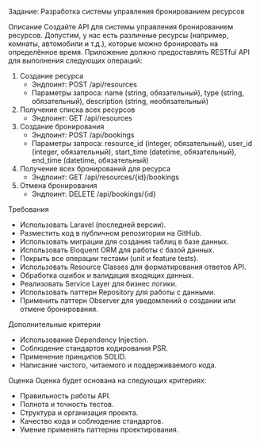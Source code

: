 Задание:
Разработка системы управления бронированием ресурсов

Описание
Создайте API для системы управления бронированием ресурсов. Допустим, у нас есть различные ресурсы (например, комнаты, автомобили и т.д.), которые можно бронировать на определённое время. Приложение должно предоставлять RESTful API для выполнения следующих операций:

1. Создание ресурса
    - Эндпоинт: POST /api/resources
    - Параметры запроса: name (string, обязательный), type (string, обязательный), description (string, необязательный)
2. Получение списка всех ресурсов
    - Эндпоинт: GET /api/resources
3. Создание бронирования
    - Эндпоинт: POST /api/bookings
    - Параметры запроса: resource_id (integer, обязательный), user_id (integer, обязательный), start_time (datetime, обязательный), end_time (datetime, обязательный)
4. Получение всех бронирований для ресурса
    - Эндпоинт: GET /api/resources/{id}/bookings
5. Отмена бронирования
    - Эндпоинт: DELETE /api/bookings/{id}

Требования
- Использовать Laravel (последней версии).
- Разместить код в публичном репозитории на GitHub.
- Использовать миграции для создания таблиц в базе данных.
- Использовать Eloquent ORM для работы с базой данных.
- Покрыть все операции тестами (unit и feature tests).
- Использовать Resource Classes для форматирования ответов API.
- Обработка ошибок и валидация входящих данных.
- Реализовать Service Layer для бизнес логики.
- Использовать паттерн Repository для работы с данными.
- Применить паттерн Observer для уведомлений о создании или отмене бронирования.

Дополнительные критерии
- Использование Dependency Injection.
- Соблюдение стандартов кодирования PSR.
- Применение принципов SOLID.
- Написание чистого, читаемого и поддерживаемого кода.

Оценка
Оценка будет основана на следующих критериях:
- Правильность работы API.
- Полнота и точность тестов.
- Структура и организация проекта.
- Качество кода и соблюдение стандартов.
- Умение применять паттерны проектирования.


